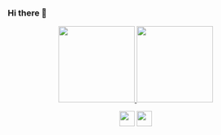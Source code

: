 ### Hi there 👋

<p align="center"><a href="https://github.com/diana7127/mpv.net-DW">
<img src="https://github-readme-streak-stats.herokuapp.com/?user=diana7127&theme=dracula" height="150">
<img src="https://github-readme-stats-git-masterrstaa-rickstaa.vercel.app/api?username=diana7127&theme=dracula" height="150">
</a></p>

<p align="center">
<img src="https://img.shields.io/badge/Buy_Me_A_Coffee-FFDD00?style=for-the-badge&logo=buy-me-a-coffee&logoColor=black" height="30">
<img src="https://img.shields.io/badge/alipay-00A1E9?style=for-the-badge&logo=alipay&logoColor=white" height="30">
</p>

<!--
**diana7127/diana7127** is a ✨ _special_ ✨ repository because its `README.md` (this file) appears on your GitHub profile.

Here are some ideas to get you started:

- 🔭 I’m currently working on ...
- 🌱 I’m currently learning ...
- 👯 I’m looking to collaborate on ...
- 🤔 I’m looking for help with ...
- 💬 Ask me about ...
- 📫 How to reach me: ...
- 😄 Pronouns: ...
- ⚡ Fun fact: ...
-->
